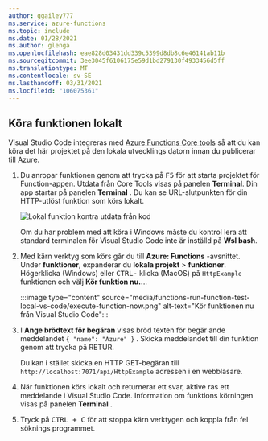 ```yaml
---
author: ggailey777
ms.service: azure-functions
ms.topic: include
ms.date: 01/28/2021
ms.author: glenga
ms.openlocfilehash: eae828d03431dd339c5399d8db8c6e46141ab11b
ms.sourcegitcommit: 3ee3045f6106175e59d1bd279130f4933456d5ff
ms.translationtype: MT
ms.contentlocale: sv-SE
ms.lasthandoff: 03/31/2021
ms.locfileid: "106075361"
---
```

## <a name="run-the-function-locally"></a>Köra funktionen lokalt

Visual Studio Code integreras med [Azure Functions Core tools](../articles/azure-functions/functions-run-local.md) så att du kan köra det här projektet på den lokala utvecklings datorn innan du publicerar till Azure.

1. Du anropar funktionen genom att trycka på <kbd>F5</kbd> för att starta projektet för Function-appen. Utdata från Core Tools visas på panelen **Terminal**. Din app startar på panelen **Terminal** . Du kan se URL-slutpunkten för din HTTP-utlöst funktion som körs lokalt.

    ![Lokal funktion kontra utdata från kod](./media/functions-run-function-test-local-vs-code/functions-vscode-f5.png)

    Om du har problem med att köra i Windows måste du kontrol lera att standard terminalen för Visual Studio Code inte är inställd på **Wsl bash**.

1. Med kärn verktyg som körs går du till **Azure: Functions** -avsnittet. Under **funktioner**, expanderar du **lokala projekt**  >  **funktioner**. Högerklicka (Windows) eller <kbd>CTRL-</kbd> klicka (MacOS) på `HttpExample` funktionen och välj **Kör funktion nu..**..

    :::image type="content" source="media/functions-run-function-test-local-vs-code/execute-function-now.png" alt-text="Kör funktionen nu från Visual Studio Code":::
    
1. I **Ange brödtext för begäran** visas bröd texten för begär ande meddelandet `{ "name": "Azure" }` . Skicka meddelandet till din funktion genom att trycka på RETUR. 

   Du kan i stället skicka en HTTP GET-begäran till `http://localhost:7071/api/HttpExample` adressen i en webbläsare.

1. När funktionen körs lokalt och returnerar ett svar, aktive ras ett meddelande i Visual Studio Code. Information om funktions körningen visas på panelen **Terminal** .

1. Tryck på <kbd>CTRL + C</kbd> för att stoppa kärn verktygen och koppla från fel söknings programmet.

